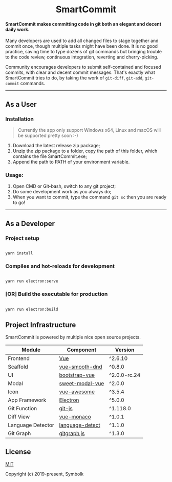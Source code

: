 # <center>SmartCommit</center>

#### SmartCommit makes committing code in git both an elegant and decent daily work.

Many developers are used to add all changed files to stage together and commit once, though multiple tasks might have been done. It is no good practice, saving time to type dozens of git commands but bringing trouble to the code review, continuous integration, reverting and cherry-picking. 

Community encourages developers to submit self-contained and focused commits, with clear and decent commit messages. That's exactly what SmartCommit tries to do, by taking the work of `git-diff`, `git-add`, `git-commit` commands. 

---
## As a User

### Installation

> Currently the app only support Windows x64, Linux and macOS will be supported pretty soon :-)

1. Download the latest release zip package;
2. Unzip the zip package to a folder, copy the path of this folder, which contains the file SmartCommit.exe;
3. Append the path to PATH of your environment variable.

### Usage:

1. Open CMD or Git-bash, switch to any git project;
2. Do some development work as you always do;
3. When you want to commit, type the command `git sc` then you are ready to go!

---

## As a Developer

### Project setup

```

yarn install

```

### Compiles and hot-reloads for development

```

yarn run electron:serve

```

### [OR] Build the executable for production

```

yarn run electron:build

```

## Project Infrastructure

SmartCommit is powered by multiple nice open source projects.

| Module       | Component              | Version |
| ------------ | --------------------- | -------------------- |
| Frontend| [Vue] | ^2.6.10 |
| Scaffold| [vue-smooth-dnd] | ^0.8.0 |
| UI | [bootstrap-vue] | ^2.0.0-rc.24 |
| Modal | [sweet-modal-vue] | ^2.0.0 |
| Icon | [vue-awesome] | ^3.5.4 |
| App Framework| [Electron] | ^5.0.0 |
| Git Function | [git-js] | ^1.118.0 |
| Diff View | [vue-monaco] | ^1.0.1|
| Language Detector | [language-detect] | ^1.1.0 |
| Git Graph | [gitgraph.js] | ^1.3.0 |

[Vue]: https://github.com/vuejs/vue
[bootstrap-vue]: https://github.com/bootstrap-vue/bootstrap-vue
[Electron]: https://github.com/electron/electron
[vue-monaco]: https://github.com/egoist/vue-monaco
[language-detect]: https://github.com/blakeembrey/node-language-detect
[sweet-modal-vue]: https://github.com/adeptoas/sweet-modal-vue
[vue-awesome]: https://github.com/Justineo/vue-awesome
[vue-smooth-dnd]: https://github.com/kutlugsahin/vue-smooth-dnd
[git-js]: https://github.com/steveukx/git-js
[gitgraph.js]: https://github.com/nicoespeon/gitgraph.js


## License

[MIT](http://opensource.org/licenses/MIT)

Copyright (c) 2019-present, Symbolk
